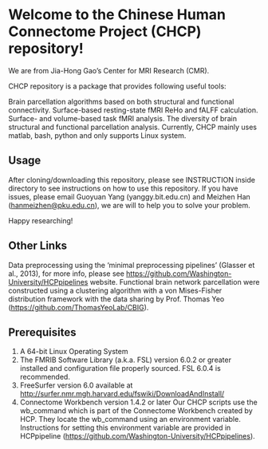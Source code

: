 # Welcome to the Chinese Human Connectome Project (CHCP) repository!
We are from Jia-Hong Gao’s Center for MRI Research (CMR).

CHCP repository is a package that provides following useful tools:

Brain parcellation algorithms based on both structural and functional connectivity.
Surface-based resting-state fMRI ReHo and fALFF calculation.
Surface- and volume-based task fMRI analysis.
The diversity of brain structural and functional parcellation analysis.
Currently, CHCP mainly uses matlab, bash, python and only supports Linux system.

## Usage ##
After cloning/downloading this repository, please see INSTRUCTION inside directory to see instructions on how to use this repository. If you have issues, please email Guoyuan Yang (yanggy.bit.edu.cn) and Meizhen Han (hanmeizhen@pku.edu.cn), we are will to help you to solve your problem.

Happy researching!

## Other Links ##
Data preprocessing using the ‘minimal preprocessing pipelines’ (Glasser et al., 2013), for more info, please see https://github.com/Washington-University/HCPpipelines website. Functional brain network parcellation were constructed using a clustering algorithm with a von Mises-Fisher distribution framework with the data sharing by Prof. Thomas Yeo (https://github.com/ThomasYeoLab/CBIG).

## Prerequisites ##
1.	A 64-bit Linux Operating System
2.	The FMRIB Software Library (a.k.a. FSL) version 6.0.2 or greater installed and configuration file properly sourced. FSL 6.0.4 is recommended.
3.	FreeSurfer version 6.0 available at http://surfer.nmr.mgh.harvard.edu/fswiki/DownloadAndInstall/
4.	Connectome Workbench version 1.4.2 or later
Our CHCP scripts use the  wb_command which is part of the Connectome Workbench created by HCP. They locate the wb_command using an environment variable. Instructions for setting this environment variable are provided in HCPpipeline (https://github.com/Washington-University/HCPpipelines).
